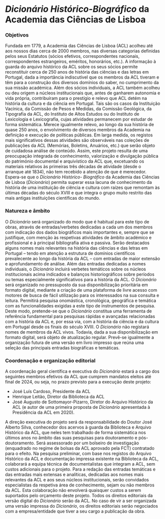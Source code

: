 # *Dicionário Histórico-Biográfico* da Academia das Ciências de Lisboa

### Objetivos
Fundada em 1779, a Academia das Ciências de Lisboa (ACL) acolheu até aos nossos dias cerca de 2000 membros, nas diversas categorias definidas pelos seus Estatutos (sócios efetivos, correspondentes nacionais, correspondentes estrangeiros, eméritos, honorários, etc.). A informação à guarda do arquivo histórico da ACL sobre os seus sócios permite reconstituir cerca de 250 anos de história das ciências e das letras em Portugal, dada a importância indiscutível que os membros da ACL tiveram e têm para a construção dos diversos domínios do saber, no cumprimento da sua missão académica. Além dos sócios individuais, a ACL também acolheu ou deu origem a núcleos institucionais que, antes de ganharem autonomia e vida própria, contribuíram para o prestígio e relevo que ACL detém na história da cultura e da ciência em Portugal. Tais são os casos da Instituição Vacínica, da Comissão de Pesos e Medidas, da Comissão Geológica, da Tipografia da ACL, do Instituto de Altos Estudos ou do Instituto de Lexicologia e Lexicografia, cujas atividades permanecem por estudar de forma sistemática. Merece igualmente relevo, ao longo da sua história de quase 250 anos, o envolvimento de diversos membros da Academia na definição e execução de políticas públicas. Em larga medida, os registos mais significativos dessas atividades são observáveis nas coleções de publicações da ACL (Memórias, Boletins, Anuários, etc.) que serão objeto de cuidadosa análise de conteúdo.
Assim, este projeto resulta de uma preocupação integrada de conhecimento, valorização e divulgação pública do património documental e arquivístico da ACL que, excetuando os materiais relativos às primeiras três décadas de atividade (desde o arranque até 1834), não tem recebido a atenção de que é merecedor. Espera-se que o *Dicionário Histórico- Biográfico* da Academia das Ciências de Lisboa (*Dicionário*) permita superar essa lacuna de conhecimento da história de uma instituição de ciência e cultura com raízes que remontam às últimas décadas do século XVIII e que integra o grupo muito restrito das mais antigas instituições científicas do mundo.

### Natureza e âmbito
O *Dicionário* será organizado do modo que é habitual para este tipo de obras, através de entradas/verbetes dedicadas a cada um dos membros com indicação dos dados biográficos mais importantes e, sempre que se justifique, com menção às respetivas atividades de âmbito académico e profissional e à principal bibliografia ativa e passiva. Serão destacados alguns nomes mais relevantes na história das ciências e das letras em Portugal – tendo em atenção a estrutura de domínios científicos prevalecente ao longo da história da ACL – com entradas de maior extensão e aprofundamento de análise.
Além das entradas dedicadas a nomes individuais, o *Dicionário* incluirá verbetes temáticos sobre os núcleos institucionais acima indicados e balanços historiográficos sobre períodos ou temas especialmente significativos para a história da ACL.
O *Dicionário* será organizado no pressuposto da sua disponibilização prioritária em formato digital, mediante a criação de uma plataforma de livre acesso com motores de busca de fácil utilização para os interessados na sua consulta e leitura. Permitirá pesquisa onomástica, cronológica, geográfica e temática com as funcionalidades exigidas a este tipo de instrumentos de pesquisa. Deste modo, pretende-se que o *Dicionário* constitua uma ferramenta de referência fundamental para pesquisas rápidas e avançadas relacionadas com a história da ACL e, por essa via, com a história da ciência e da cultura em Portugal desde os finais do século XVIII.
O *Dicionário* não registará nomes de membros da ACL vivos. Todavia, dada a sua disponibilização em formato digital, será objeto de atualização regular.
Prevê-se igualmente a organização futura de uma versão em livro impresso que reúna uma seleção das principais entradas biográficas e temáticas.

### Coordenação e organização editorial
A coordenação geral científica e executiva do *Dicionário* estará a cargo dos seguintes membros efetivos da ACL que cumprem mandatos eleitos até final de 2024, ou seja, no prazo previsto para a execução deste projeto:
- José Luís Cardoso, Presidente da ACL
- Henrique Leitão, Diretor da Biblioteca da ACL
- José Augusto de Sottomayor-Pizarro, Diretor do Arquivo Histórico da ACL (e autor de uma primeira proposta de *Dicionário* apresentada à Presidência da ACL em 2020).

A direção executiva do projeto será da responsabilidade do Doutor José Alberto Silva, conhecedor dos acervos à guarda da Biblioteca e Arquivo Histórico da ACL, que neles tem trabalhado de forma sistemática nos últimos anos no âmbito das suas pesquisas para doutoramento e pós-doutoramento. Será assessorado por um bolseiro de investigação (enquadrado no regime de bolsas da ACL aprovado pela FCT) contratado para o efeito.
Na pesquisa preliminar, com base nos registos do Arquivo Histórico da ACL e documentação impressa existente na Biblioteca da ACL, colaborará a equipa técnica de documentalistas que integram a ACL, sem custos adicionais para o projeto.
Para a redação das entradas temáticas e das entradas mais extensas e analíticas, dedicadas aos nomes mais relevantes da ACL e aos seus núcleos institucionais, serão convidados especialistas da respetiva área de conhecimento, sejam ou não membros da ACL.
Esta colaboração não envolverá quaisquer custos a serem suportados pelo orçamento deste projeto.
Todos os direitos editoriais da versão digital do *Dicionário* serão da ACL. No caso de vir a ser organizada uma versão impressa do *Dicionário*, os direitos editoriais serão negociados com a empresa/entidade que tiver a seu cargo a publicação da obra.
